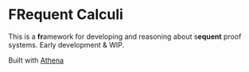 # FRequent Calculi

This is a **fr**amework for developing and reasoning about s**equent** proof systems. Early development & WIP.

Built with [Athena](https://github.com/AthenaFoundation/athena/tree/master)